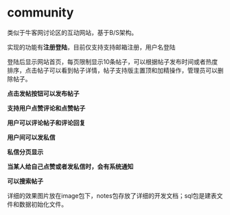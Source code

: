 # community
类似于牛客网讨论区的互动网站，基于B/S架构。

实现的功能有**注册登陆**，目前仅支持支持邮箱注册，用户名登陆

登陆后显示网站首页，每页限制显示10条帖子，可以根据帖子发布时间或者热度排序，点击帖子可以看到帖子详情，帖子支持版主置顶和加精操作，管理员可以删除帖子。

**点击发帖按钮可以发布帖子**

**支持用户点赞评论和点赞帖子**

**用户可以评论帖子和评论回复**

**用户间可以发私信**

**私信分页显示**

**当某人给自己点赞或者发私信时，会有系统通知**

**可以搜索帖子**

详细的效果图片放在image包下，notes包存放了详细的开发文档；sql包是建表文件和数据初始化文件。
